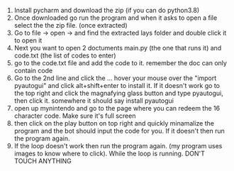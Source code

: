 1. Install pycharm and download the zip (if you can do python3.8)
2. Once downloaded go run the program and when it asks to open a file select the the zip file. (once extracted)
3. Go to file -> open -> and find the extracted lays folder and double click it to open it
4. Next you want to open 2 doctuments main.py (the one that runs it) and code.txt (the list of codes to enter) 
5. go to the code.txt file and add the code to it. remember the doc can only contain code 
6. Go to the 2nd line and click the ... hover your mouse over the "import pyautogui" and click alt+shift+enter to install it. If it doesn't work go to the top right and click the magnafying glass button and type pyautogui, then click it. somewhere it should say install pyautogui 
7. open up mynintendo and go to the page where you can redeem the 16 character code. Make sure it's full screen
8. then click on the play button on top right and quickly minamalize the program and the bot should input the code for you. If it doesn't then run the program again.
9. If the loop doesn't work then run the program again. (my program uses images to know where to click). While the loop is running. DON'T TOUCH ANYTHING

